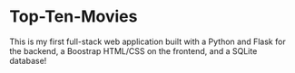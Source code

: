# Top-Ten-Movies

This is my first full-stack web application built with a Python and Flask for the backend, a Boostrap HTML/CSS on the frontend, and a SQLite database!
